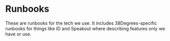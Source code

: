 # Runbooks
These are runbooks for the tech we use. It includes 38Degrees-specific runbooks for things like ID and Speakout where describing features only we have or use. 
